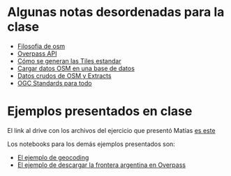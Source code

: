 # Algunas notas desordenadas para la clase

- [Filosofia de osm](zettel/20211021134206)
- [Overpass API](zettel/20211021110355)
- [Cómo se generan las Tiles estandar](zettel/20211021102519)
- [Cargar datos OSM en una base de datos](zettel/20211021102209)
- [Datos crudos de OSM y Extracts](zettel/20211021101551)
- [OGC Standards para todo](zettel/20211020091854)

# Ejemplos presentados en clase

El link al drive con los archivos del ejercicio que presentó Matías [es este](https://drive.google.com/drive/folders/1pcQtEshMBptIbL6wCwvx9IS0IVZgwXrL)

Los notebooks para los demás ejemplos presentados son:

- [El ejemplo de geocoding](https://gist.github.com/jjclavijo/8cfd861a7911f0a7503de42be1770daf)
- [El ejemplo de descargar la frontera argentina en Overpass](https://gist.github.com/jjclavijo/46cf712424eb163a7e1798bc8c3cc4b6)
